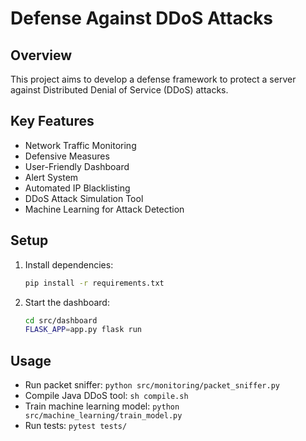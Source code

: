 # Defense Against DDoS Attacks

## Overview
This project aims to develop a defense framework to protect a server against Distributed Denial of Service (DDoS) attacks.

## Key Features
- Network Traffic Monitoring
- Defensive Measures
- User-Friendly Dashboard
- Alert System
- Automated IP Blacklisting
- DDoS Attack Simulation Tool
- Machine Learning for Attack Detection

## Setup
1. Install dependencies:
    ```sh
    pip install -r requirements.txt
    ```
2. Start the dashboard:
    ```sh
    cd src/dashboard
    FLASK_APP=app.py flask run
    ```

## Usage
- Run packet sniffer: `python src/monitoring/packet_sniffer.py`
- Compile Java DDoS tool: `sh compile.sh`
- Train machine learning model: `python src/machine_learning/train_model.py`
- Run tests: `pytest tests/`